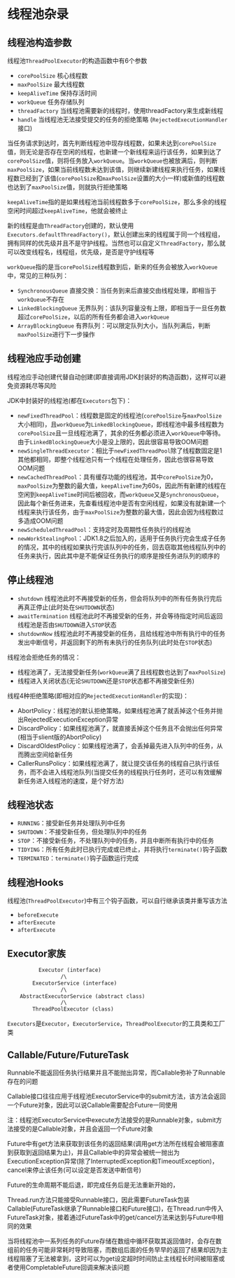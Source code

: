 # 线程池杂录

## 线程池构造参数

线程池`ThreadPoolExecutor`的构造函数中有6个参数

- `corePoolSize` 核心线程数
- `maxPoolSize` 最大线程数
- `keepAliveTime` 保持存活时间
- `workQueue` 任务存储队列
- `threadFactory` 当线程池需要新的线程时，使用threadFactory来生成新线程
- `handle` 当线程池无法接受提交的任务的拒绝策略 (`RejectedExecutionHandler`接口)

当任务请求到达时，首先判断线程池中现存线程数，如果未达到`corePoolSize`值，则无论是否存在空闲的线程，也新建一个新线程来运行该任务，如果到达了`corePoolSize`值，则将任务放入`workQueue`。当`workQueue`也被放满后，则判断`maxPoolSize`，如果当前线程数未达到该值，则继续新建线程来执行任务，如果线程数已经到了该值(`corePoolSize`和`maxPoolSize`设置的大小一样)或新值的线程数也达到了`maxPoolSize`值，则就执行拒绝策略

`keepAliveTime`指的是如果线程池当前线程数多于`corePoolSize`，那么多余的线程空闲时间超过`keepAliveTime`，他就会被终止

新的线程是由`ThreadFactory`创建的，默认使用`Executors.defaultThreadFactory()`，默认创建出来的线程属于同一个线程组，拥有同样的优先级并且不是守护线程。当然也可以自定义`ThreadFactory`，那么就可以改变线程名，线程组，优先级，是否是守护线程等

`workQueue`指的是当`corePoolSize`线程数到后，新来的任务会被放入`workQueue`中，常见的三种队列：
- `SynchronousQueue` 直接交换：当任务到来后直接交由线程处理，即相当于`workQueue`不存在
- `LinkedBlockingQueue` 无界队列：该队列容量没有上限，即相当于一旦任务数超过`corePoolSize`，以后的所有任务都会进入`workQueue`
- `ArrayBlockingQueue` 有界队列：可以限定队列大小，当队列满后，判断`maxPoolSize`进行下一步操作

## 线程池应手动创建

线程池应手动创建代替自动创建(即直接调用JDK封装好的构造函数)，这样可以避免资源耗尽等风险

JDK中封装好的线程池(都在`Executors`包下)：
- `newFixedThreadPool`：线程数是固定的线程池(`corePoolSize`与`maxPoolSize`大小相同)，且`workQueue`为`LinkedBlockingQueue`，即线程池中最多线程数为`corePoolSize`且一旦线程池满了，其余的任务都必须进入`workQueue`中等待。由于`LinkedBlockingQueue`大小是没上限的，因此很容易导致OOM问题
- `newSingleThreadExecutor`：相比于`newFixedThreadPool`除了线程数固定是1其他都相同，即整个线程池只有一个线程在处理任务，因此也很容易导致OOM问题
- `newCachedThreadPool`：具有缓存功能的线程池，其中`corePoolSize`为0，`maxPoolSize`为整数的最大值，`keepAliveTime`为60s，因此所有新建的线程在空闲到`keepAliveTime`时间后被回收，而`workQueue`又是`SynchronousQueue`，因此每个新任务进来，先查看线程池中是否有空闲线程，如果没有就新建一个线程来执行该任务，由于`maxPoolSize`为整数的最大值，因此会因为线程数过多造成OOM问题
- `newScheduledThreadPool`：支持定时及周期性任务执行的线程池
- `newWorkStealingPool`：JDK1.8之后加入的，适用于任务执行完会生成子任务的情况，其中的线程如果执行完该队列中的任务，回去窃取其他线程队列中的任务来执行，因此其中是不能保证任务执行的顺序是按任务进队列的顺序的

## 停止线程池

- `shutdown` 线程池此时不再接受新的任务，但会将队列中的所有任务执行完后再真正停止(此时处在`SHUTDOWN`状态)
- `awaitTermination` 线程池此时不再接受新的任务，并会等待指定时间后返回线程池是否由`SHUTDOWN`进入`STOP`状态
- `shutdownNow` 线程池此时不再接受新的任务，且给线程池中所有执行中的任务发出中断信号，并返回剩下的所有未执行的任务队列(此时处在`STOP`状态)

线程池会拒绝任务的情况：
- 线程池满了，无法接受新任务(`workQueue`满了且线程数也达到了`maxPoolSize`)
- 线程进入关闭状态(无论`SHUTDOWN`还是`STOP`状态都不再接受新任务)

线程4种拒绝策略(即相对应的`RejectedExecutionHandler`的实现)：
- AbortPolicy：线程池的默认拒绝策略，如果线程池满了就丢掉这个任务并抛出RejectedExecutionException异常
- DiscardPolicy：如果线程池满了，就直接丢掉这个任务且不会抛出任何异常(相当于slient版的AbortPolicy)
- DiscardOldestPolicy：如果线程池满了，会丢掉最先进入队列中的任务，从而腾出空间给新任务
- CallerRunsPolicy：如果线程池满了，就让提交该任务的线程自己执行该任务，而不会进入线程池队列(当提交任务的线程执行任务时，还可以有效缓解新任务进入线程池的速度，是个好方法)

## 线程池状态

- `RUNNING`：接受新任务并处理队列中任务
- `SHUTDOWN`：不接受新任务，但处理队列中的任务
- `STOP`：不接受新任务，不处理队列中的任务，并且中断所有执行中的任务
- `TIDYING`：所有任务此时已执行完成或已终止，并将执行`terminate()`钩子函数
- `TERMINATED`：`terminate()`钩子函数运行完成

## 线程池Hooks

线程池(`ThreadPoolExecutor`)中有三个钩子函数，可以自行继承该类并重写该方法

- `beforeExecute`
- `afterExecute`
- `afterExecute`

## Executor家族

```txt
          Executor (interface)
                 /\
        ExecutorService (interface)
                 /\
    AbstractExecutorService (abstract class)
                 /\
        ThreadPoolExecutor (class)
```

`Executors`是`Executor`，`ExecutorService`，`ThreadPoolExecutor`的工具类和工厂类

## Callable/Future/FutureTask

Runnable不能返回任务执行结果并且不能抛出异常，而Callable弥补了Runnable存在的问题

Callable接口往往应用于线程池ExecutorService中的submit方法，该方法会返回一个Future对象，因此可以说Callable需要配合Future一同使用

注：线程池ExecutorService中execute方法接受的是Runnable对象，submit方法接受的是Callable对象，并且会返回一个Future对象

Future中有get方法来获取到该任务的返回结果(调用get方法所在线程会被阻塞直到获取到返回结果为止)，并且Callable中的异常会被统一抛出为ExecutionException异常(除了InterruptedException和TimeoutException)，cancel来停止该任务(可以设定是否发送中断信号)

Future的生命周期不能后退，即完成任务后是无法重新开始的，

Thread.run方法只能接受Runnable接口，因此需要FutureTask包装Callable(FutureTask继承了Runnable接口和Future接口)，在Thread.run中传入FutureTask对象，接着通过FutureTask中的get/cancel方法来达到与Future中相同的效果

当将线程池中一系列任务的Future存储在数组中循环获取其返回值时，会存在数组前的任务可能非常耗时导致阻塞，而数组后面的任务早早的返回了结果却因为主线程阻塞了无法被拿到，这时可以为get设定超时时间防止主线程长时间被阻塞或者使用CompletableFuture回调来解决该问题
